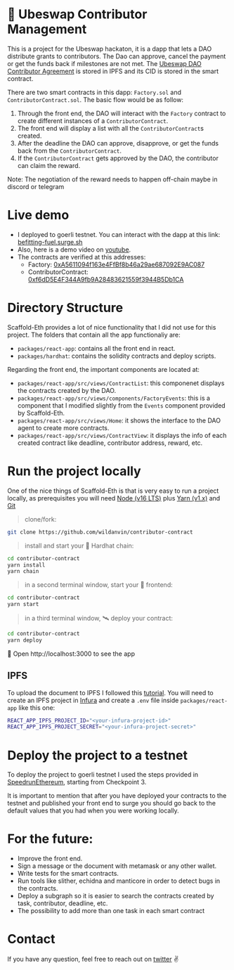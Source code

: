 # 🤝 Ubeswap Contributor Management

This is a project for the Ubeswap hackaton, it is a dapp that lets a DAO distribute grants to contributors. The Dao can approve, cancel the payment or get the funds back if milestones are not met. The [Ubeswap DAO Contributor Agreement](https://docs.google.com/document/d/101BINrXZhpJU148X-zO9kl7JDqHHZqBmddjm9ByohxQ/edit?usp=sharing) is stored in IPFS and its CID is stored in the smart contract.

There are two smart contracts in this dapp: `Factory.sol` and `ContributorContract.sol`. The basic flow would be as follow:

1. Through the front end, the DAO will interact with the `Factory` contract to create different instances of a `ContributorContract`.
2. The front end will display a list with all the `ContributorContract`s created.
3. After the deadline the DAO can approve, disapprove, or get the funds back from the `ContributorContract`.
4. If the `ContributorContract` gets approved by the DAO, the contributor can claim the reward.

Note: The negotiation of the reward needs to happen off-chain maybe in discord or telegram

# Live demo

- I deployed to goerli testnet. You can interact with the dapp at this link: [befitting-fuel.surge.sh](https://befitting-fuel.surge.sh/)
- Also, here is a demo video on [youtube](https://youtu.be/j6-fFVDvfTc).
- The contracts are verified at this addresses:
  - Factory: [0xA5611094f163e4FfBf8b46a29ae687092E9AC087](https://goerli.etherscan.io/address/0xA5611094f163e4FfBf8b46a29ae687092E9AC087#code)
  - ContributorContract: [0xf6dD5E4F344A9fb9A28483621559f3944B5Db1CA](https://goerli.etherscan.io/address/0xf6dD5E4F344A9fb9A28483621559f3944B5Db1CA#code)

# Directory Structure

Scaffold-Eth provides a lot of nice functionality that I did not use for this project. The folders that contain all the app functionaliy are:

- `packages/react-app`: contains all the front end in react.
- `packages/hardhat`: contains the solidity contracts and deploy scripts.

Regarding the front end, the important components are located at:

- `packages/react-app/src/views/ContractList`: this componenet displays the contracts created by the DAO.
- `packages/react-app/src/views/components/FactoryEvents`: this is a component that I modified slightly from the `Events` component provided by Scaffold-Eth.
- `packages/react-app/src/views/Home`: it shows the interface to the DAO agent to create more contracts.
- `packages/react-app/src/views/ContractView`: it displays the info of each created contract like deadline, contributor address, reward, etc.

# Run the project locally

One of the nice things of Scaffold-Eth is that is very easy to run a project locally, as prerequisites you will need [Node (v16 LTS)](https://nodejs.org/en/download/) plus [Yarn (v1.x)](https://classic.yarnpkg.com/en/docs/install/) and [Git](https://git-scm.com/downloads)

> clone/fork:

```bash
git clone https://github.com/wildanvin/contributor-contract
```

> install and start your 👷‍ Hardhat chain:

```bash
cd contributor-contract
yarn install
yarn chain
```

> in a second terminal window, start your 📱 frontend:

```bash
cd contributor-contract
yarn start
```

> in a third terminal window, 🛰 deploy your contract:

```bash
cd contributor-contract
yarn deploy
```

📱 Open http://localhost:3000 to see the app

## IPFS

To upload the document to IPFS I followed this [tutorial](https://dev.to/edge-and-node/uploading-files-to-ipfs-from-a-web-application-50a). You will need to create an IPFS project in [Infura](https://www.infura.io/) and create a `.env` file inside `packages/react-app` like this one:

```bash
REACT_APP_IPFS_PROJECT_ID="<your-infura-project-id>"
REACT_APP_IPFS_PROJECT_SECRET="<your-infura-project-secret>"
```

# Deploy the project to a testnet

To deploy the project to goerli testnet I used the steps provided in [SpeedrunEthereum](https://speedrunethereum.com/challenge/simple-nft-example), starting from Checkpoint 3.

It is important to mention that after you have deployed your contracts to the testnet and published your front end to surge you should go back to the default values that you had when you were working locally.

# For the future:

- Improve the front end.
- Sign a message or the document with metamask or any other wallet.
- Write tests for the smart contracts.
- Run tools like slither, echidna and manticore in order to detect bugs in the contracts.
- Deploy a subgraph so it is easier to search the contracts created by task, contributor, deadline, etc.
- The possibility to add more than one task in each smart contract

# Contact

If you have any question, feel free to reach out on [twitter](https://twitter.com/wildanvin) ✌️
